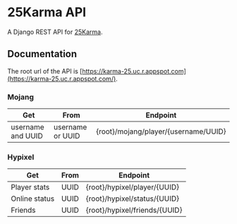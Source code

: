# 25Karma API
A Django REST API for [25Karma](https://25karma.github.io).

## Documentation
The root url of the API is [https://karma-25.uc.r.appspot.com](https://karma-25.uc.r.appspot.com/).

### Mojang
| Get               | From             | Endpoint                             |
|-------------------|------------------|--------------------------------------|
| username and UUID | username or UUID | {root}/mojang/player/{username/UUID} |

### Hypixel
| Get           | From | Endpoint                      |
|---------------|------|-------------------------------|
| Player stats  | UUID | {root}/hypixel/player/{UUID}  |
| Online status | UUID | {root}/hypixel/status/{UUID}  |
| Friends       | UUID | {root}/hypixel/friends/{UUID} |